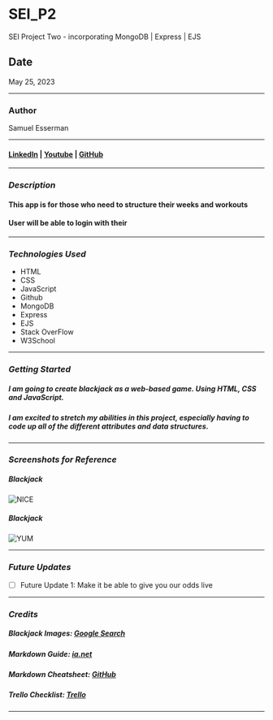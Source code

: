 # SEI_P2
SEI Project Two - incorporating MongoDB | Express | EJS

## Date
May 25, 2023
***

### Author
Samuel Esserman
***

#### [LinkedIn](https://www.linkedin.com/in/samuel-esserman/) | [Youtube](https://www.youtube.com/) | [GitHub](https://github.com/SLEsserman/SEI_BlackJack)

---

### **_Description_**

#### This app is for those who need to structure their weeks and workouts
#### User will be able to login with their 

___

### **_Technologies Used_**

- HTML
- CSS
- JavaScript
- Github
- MongoDB
- Express
- EJS
- Stack OverFlow
- W3School

---

### **_Getting Started_**

##### I am going to create blackjack as a web-based game. Using HTML, CSS and JavaScript.
##### I am excited to stretch my abilities in this project, especially having to code up all of the different attributes and data structures. 

---

### **_Screenshots for Reference_**

##### Blackjack 

![NICE](https://encrypted-tbn0.gstatic.com/images?q=tbn:ANd9GcQmJteP2AFznXA90kXfW12_HKvBongv1PFwaA&usqp=CAU)

##### Blackjack

![YUM](https://encrypted-tbn0.gstatic.com/images?q=tbn:ANd9GcQnRGvXzExaVMdUZxuLbc9BJLpDHKmjg0nN9w&usqp=CAU)

---

### **_Future Updates_**

- [ ] Future Update 1: Make it be able to give you our odds live

---

### **_Credits_**

##### Blackjack Images: [Google Search](https://www.google.com/search?rlz=1C5CHFA_enUS884US884&sxsrf=APwXEdc-DMo2G5_0zUT1kLYCAlKkYQpdMg:1683281991766&q=blackjack+table+png&tbm=isch&sa=X&ved=2ahUKEwj77LOJ-t3-AhX1kokEHbnDDYYQ0pQJegQIDBAB&biw=1792&bih=984&dpr=2)

##### Markdown Guide: [ia.net](https://ia.net/writer/support/general/markdown-guide)

##### Markdown Cheatsheet: [GitHub](https://github.com/SLEsserman/SEI_BlackJack)

##### Trello Checklist: [Trello](https://trello.com/b/Z3dwHWrH/sei-project-one-week-2-3)

---




